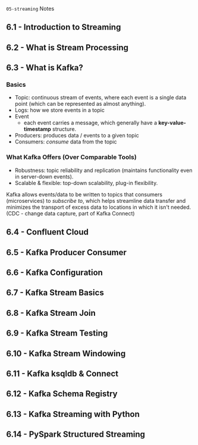  `05-streaming` Notes

## 6.1 - Introduction to Streaming

## 6.2 - What is Stream Processing

## 6.3 - What is Kafka?

### Basics
- Topic: continuous stream of events, where each event is a single data point (which can be represented as almost anything).
- Logs: how we store events in a topic
- Event
    - each event carries a message, which generally have a **key-value-timestamp** structure.
- Producers: produces data / events to a given topic
- Consumers: *consume* data from the topic

### What Kafka Offers (Over Comparable Tools)
- Robustness: topic reliability and replication (maintains functionality even in server-down events).
- Scalable & flexible: top-down scalability, plug-in flexibility.

Kafka allows events/data to be written to topics that consumers (microservices) to *subscribe to*, which helps streamline data transfer and minimizes the transport of excess data to locations in which it isn't needed. (CDC - change data capture, part of Kafka Connect)


## 6.4 - Confluent Cloud

## 6.5 - Kafka Producer Consumer

## 6.6 - Kafka Configuration

## 6.7 - Kafka Stream Basics

## 6.8 - Kafka Stream Join

## 6.9 - Kafka Stream Testing

## 6.10 - Kafka Stream Windowing

## 6.11 - Kafka ksqldb & Connect

## 6.12 - Kafka Schema Registry

## 6.13 - Kafka Streaming with Python

## 6.14 - PySpark Structured Streaming
